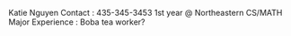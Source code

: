 Katie Nguyen
Contact : 435-345-3453
1st year @ Northeastern CS/MATH Major
Experience : Boba tea worker?